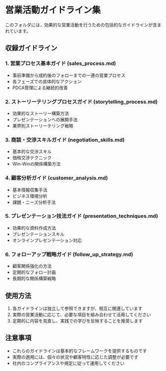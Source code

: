 # 営業活動ガイドライン集

このフォルダには、効果的な営業活動を行うための包括的なガイドラインが含まれています。

## 収録ガイドライン

### 1. 営業プロセス基本ガイド (sales_process.md)
- 事前準備から成約後のフォローまでの一連の営業プロセス
- 各フェーズでの具体的なアクション
- PDCA管理による継続的改善

### 2. ストーリーテリングプロセスガイド (storytelling_process.md)
- 効果的なストーリー構築方法
- プレゼンテーションへの展開手法
- 業界別ストーリーテリング戦略

### 3. 商談・交渉スキルガイド (negotiation_skills.md)
- 基本的な交渉スキル
- 価格交渉テクニック
- Win-Winの関係構築方法

### 4. 顧客分析ガイド (customer_analysis.md)
- 基本情報収集手法
- ビジネス環境分析
- 課題・ニーズ分析手法

### 5. プレゼンテーション技法ガイド (presentation_techniques.md)
- 効果的な資料作成方法
- プレゼンテーションスキル
- オンラインプレゼンテーション対応

### 6. フォローアップ戦略ガイド (follow_up_strategy.md)
- 顧客関係強化の方法
- 定期的なフォロー計画
- 長期的な関係構築戦略

## 使用方法

1. 各ガイドラインは独立して参照できますが、相互に関連しています
2. 実際の営業活動に応じて、必要な項目を組み合わせて活用してください
3. 定期的に内容を見直し、実践での学びを反映することを推奨します

## 注意事項

- これらのガイドラインは基本的なフレームワークを提供するものです
- 実際の適用には、個々の状況や顧客特性に応じた調整が必要です
- 社内のコンプライアンスや規定に従って運用してください
